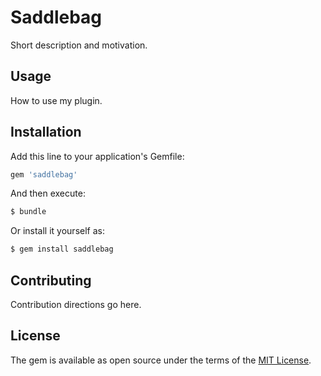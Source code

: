 # Saddlebag
Short description and motivation.

## Usage
How to use my plugin.

## Installation
Add this line to your application's Gemfile:

```ruby
gem 'saddlebag'
```

And then execute:
```bash
$ bundle
```

Or install it yourself as:
```bash
$ gem install saddlebag
```

## Contributing
Contribution directions go here.

## License
The gem is available as open source under the terms of the [MIT License](https://opensource.org/licenses/MIT).
